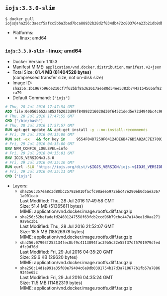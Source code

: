 ## `iojs:3.3.0-slim`

```console
$ docker pull iojs@sha256:3aecf5afcc5bba3bad7bca88932b28d2f834db472c803704a23b21db8db16468
```

-	Platforms:
	-	linux; amd64

### `iojs:3.3.0-slim` - linux; amd64

-	Docker Version: 1.10.3
-	Manifest MIME: `application/vnd.docker.distribution.manifest.v2+json`
-	Total Size: **81.4 MB (81404528 bytes)**  
	(compressed transfer size, not on-disk size)
-	Image ID: `sha256:1b1967b96ce210cf7f62bbf8a362617ae680d54ee5383b744a154565af92ca79`
-	Default Command: `["iojs"]`

```dockerfile
# Thu, 28 Jul 2016 17:47:54 GMT
ADD file:0e0565652aa852f62033d99f84892216020d30f64521ded5e72d4940bc4c9697 in /
# Thu, 28 Jul 2016 17:47:55 GMT
CMD ["/bin/bash"]
# Thu, 28 Jul 2016 17:57:57 GMT
RUN apt-get update && apt-get install -y --no-install-recommends 		ca-certificates 		curl 		wget 	&& rm -rf /var/lib/apt/lists/*
# Fri, 29 Jul 2016 04:35:00 GMT
RUN set -ex   && for key in     9554F04D7259F04124DE6B476D5A82AC7E37093B     94AE36675C464D64BAFA68DD7434390BDBE9B9C5     0034A06D9D9B0064CE8ADF6BF1747F4AD2306D93     FD3A5288F042B6850C66B31F09FE44734EB7990E     71DCFD284A79C3B38668286BC97EC7A07EDE3FC1     DD8F2338BAE7501E3DD5AC78C273792F7D83545D   ; do     gpg --keyserver ha.pool.sks-keyservers.net --recv-keys "$key"   ; done
# Fri, 29 Jul 2016 04:35:00 GMT
ENV NPM_CONFIG_LOGLEVEL=info
# Fri, 29 Jul 2016 04:35:01 GMT
ENV IOJS_VERSION=3.3.0
# Fri, 29 Jul 2016 04:35:10 GMT
RUN curl -SLO "https://iojs.org/dist/v$IOJS_VERSION/iojs-v$IOJS_VERSION-linux-x64.tar.gz"   && curl -SLO "https://iojs.org/dist/v$IOJS_VERSION/SHASUMS256.txt.asc"   && gpg --verify SHASUMS256.txt.asc   && grep " iojs-v$IOJS_VERSION-linux-x64.tar.gz\$" SHASUMS256.txt.asc | sha256sum -c -   && tar -xzf "iojs-v$IOJS_VERSION-linux-x64.tar.gz" -C /usr/local --strip-components=1   && rm "iojs-v$IOJS_VERSION-linux-x64.tar.gz" SHASUMS256.txt.asc
# Fri, 29 Jul 2016 04:35:11 GMT
CMD ["iojs"]
```

-	Layers:
	-	`sha256:357ea8c3d80bc25792e010facfc98aee5972ebc47e290eb0d5aea3671a901cab`  
		Last Modified: Thu, 28 Jul 2016 17:49:58 GMT  
		Size: 51.4 MB (51365611 bytes)  
		MIME: application/vnd.docker.image.rootfs.diff.tar.gzip
	-	`sha256:52befadefd24601247558f63fcb2ccd96b79cbc447a148ea1d0aa2719a9ac3b1`  
		Last Modified: Thu, 28 Jul 2016 21:52:07 GMT  
		Size: 18.5 MB (18526978 bytes)  
		MIME: application/vnd.docker.image.rootfs.diff.tar.gzip
	-	`sha256:07903f253134fec8bf9c4113894fac39b5c32e55f37df5701979dfeddfc9d76d`  
		Last Modified: Fri, 29 Jul 2016 04:35:20 GMT  
		Size: 29.6 KB (29620 bytes)  
		MIME: application/vnd.docker.image.rootfs.diff.tar.gzip
	-	`sha256:14d1e991a35f00e79404c6a9db0391754b17d3a710677b1fb57a78869345e65c`  
		Last Modified: Fri, 29 Jul 2016 04:35:24 GMT  
		Size: 11.5 MB (11482319 bytes)  
		MIME: application/vnd.docker.image.rootfs.diff.tar.gzip
